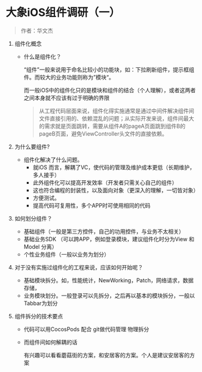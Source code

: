# 大象iOS组件调研（一）

> 作者：华文杰

1. 组件化概念

   + 什么是组件化？

     “组件”一般来说用于命名比较小的功能块，如：下拉刷新组件，提示框组件。而较大的业务功能则称为”模块“。

     而一般iOS中的组件化只的是模块和组件的结合（个人理解），或者这两者之间本身就不应该有过于明确的界限

     > 从工程代码层面来说，组件化得实施通常是通过中间件解决组件间文件直接引用的、依赖混乱的问题；从实际开发来说，组件间最大的需求就是页面跳转，需要从组件A的pageA页面跳到组件B的pageB页面，避免ViewController头文件的直接依赖。

2. 为什么要组件?

   + 组件化解决了什么问题。
     + 就iOS 而言，解耦了VC，使代码的管理及维护成本更低（长期维护，多人接手）
     + 此外组件化可以提高开发效率（开发者只需关心自己的组件）
     + 这也符合编程的封装性，以及面向对象（更深入的理解，一切皆对象）
     + 方便测试。
     + 提高代码可复用性，多个APP时可使用相同的代码

3. 如何划分组件？

   + 基础组件（一般是第三方控件，自己的功用控件，与业务不太相关）
   + 基础业务SDK （可以跨APP，例如登录模块，建议组件化时分为View 和 Model 分离）
   + 个性业务组件（一般以业务为划分）

4. 对于没有实施过组件化的工程来说，应该如何开始呢？

   + 基础模块拆分。如，性能统计，NewWorking，Patch，网络请求，数据存储，
   + 业务模块划分。一般登录可以先拆分，之后再以基本的模块拆分，一般以Tabbar为划分

5. 组件拆分的技术要点

   + 代码可以用CocosPods 配合 git做代码管理 物理拆分

   + 而组件间如何解耦的话

     有兴趣可以看看蘑菇街的方案，和安居客的方案。个人是建议安居客的方案

   ​